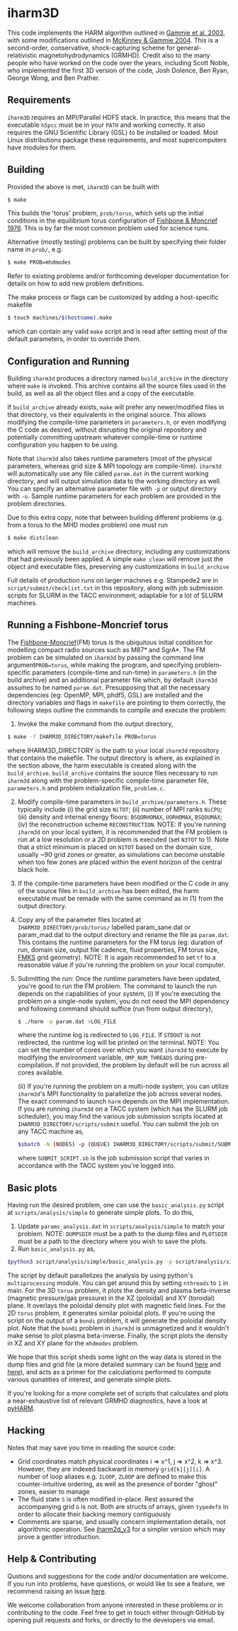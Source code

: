 # iharm3D
This code implements the HARM algorithm outlined in [Gammie et al. 2003](https://doi.org/10.1086/374594), with some modifications
outlined in [McKinney & Gammie 2004](https://doi.org/10.1086/422244).  This is a second-order, conservative, shock-capturing scheme 
for general-relativistic magnetohydrodynamics (GRMHD).  Credit also to the many people who have worked on the code over the years, 
including Scott Noble, who implemented the first 3D version of the code, Josh Dolence, Ben Ryan, George Wong, and Ben Prather.

## Requirements
`iharm3D` requires an MPI/Parallel HDF5 stack.  In practice, this means that the executable `h5pcc` must be in your `PATH`
and working correctly.  It also requires the GNU Scientific Library (GSL) to be installed or loaded.
Most Linux distributions package these requirements, and most supercomputers have modules for them.

## Building
Provided the above is met, `iharm3D` can be built with
```bash
$ make
```
This builds the 'torus' problem, `prob/torus`, which sets up the initial conditions in the equilibrium torus configuration of
[Fishbone & Moncrief 1976](https://doi.org/10.1086/154565).  This is by far the most common problem used for science runs.

Alternative (mostly testing) problems can be built by specifying their folder name in `prob/`, e.g.
```bash
$ make PROB=mhdmodes
```
Refer to existing problems and/or forthcoming developer documentation for details on how to add new problem definitions.

The make process or flags can be customized by adding a host-specific makefile
```bash
$ touch machines/$(hostname).make
```
which can contain any valid `make` script and is read after setting most of the default parameters, in order to override them.

## Configuration and Running
Building `iharm3d` produces a directory named `build_archive` in the directory where `make` is invoked.  This archive contains
all the source files used in the build, as well as all the object files and a copy of the executable.

If `build_archive` already exists, `make` will prefer any newer/modified files in that directory, vs their equivalents in the original source.
This allows modifying the compile-time parameters in `parameters.h`, or even modifying the C code as desired, without disrupting the
original repository and potentially committing upstream whatever compile-time or runtime configuration you happen to be using.

Note that `iharm3d` also takes runtime parameters (most of the physical parameters, whereas grid size & MPI topology are compile-time).
`iharm3d` will automatically use any file called `param.dat` in the current working directory, and will output simulation data to the
working directory as well.  You can specify an alternative parameter file with `-p` or output directory with `-o`.  Sample runtime
parameters for each problem are provided in the problem directories.

Due to this extra copy, note that between building different problems (e.g. from a torus to the MHD modes problem) one must run
```bash
$ make distclean
```
which will remove the `build_archive` directory, including any customizations that had previously been applied. A simple `make clean` will
remove just the object and executable files, preserving any customizations in `build_archive`

Full details of production runs on larger machines e.g. Stampede2 are in `script/submit/checklist.txt` in this repository, along
with job submission scripts for SLURM in the TACC environment, adaptable for a lot of SLURM machines.

## Running a Fishbone-Moncrief torus

The [Fishbone-Moncrief](https://doi.org/10.1086/154565)(FM) torus is the ubiquitous initial condition for modelling compact radio sources such as M87* and SgrA*. The FM problem can be simulated on `iharm3d` by passing the command line argument`PROB=torus`, while making the program, and specifying problem-specific parameters (compile-time and run-time) in `parameters.h` (in the build archive) and an additional parameter file which, by default `iharm3d` assumes to be named `param.dat`.  Presupposing that all the necessary dependencies (eg: OpenMP, MPI, phdf5, GSL) are installed and the directory variables and flags in `makefile` are pointing to them correctly, the following steps outline the commands to compile and execute the problem:

1. Invoke the make command from the output directory,

```bash
$ make -f IHARM3D_DIRECTORY/makefile PROB=torus
```
where IHARM3D_DIRECTORY is the path to your local `iharm3d` repository that contains the makefile. The output directory is where, as explained in the section  above, the harm executable is created along with the `build_archive`. `build_archive` contains the source files necessary to run `iharm3d` along with the problem-specific compile-time parameter file, `parameters.h` and problem initialization file, `problem.c`.

2. Modify compile-time parameters in `build_archive/parameters.h`. These typically include (i) the grid size `NiTOT`; (ii) number of MPI ranks `NiCPU`; (iii) density and internal energy floors: `BSQORHOMAX`, `UORHOMAX`, `BSQOUMAX`; (iv) the reconstruction scheme `RECONSTRUCTION`. NOTE: If you're running `iharm3d` on your local system, it is recommended that the FM problem is run at a low resolution or a 2D problem is executed (set `N3TOT` to 1).  Note that a strict minimum is placed on `N1TOT` based on the domain size, usually ~90 grid zones or greater, as simulations can become unstable when too few zones are placed within the event horizon of the central black hole.

3. If the compile-time parameters have been modified or the C code in any of the source files in `build_archive` has been edited, the harm executable must be remade with the same command as in (1) from the output directory.

4. Copy any of the parameter files located at `IHARM3D_DIRECTORY/prob/torus/` labelled param_sane.dat or param_mad.dat to the output directory and rename the file as `param.dat`. This contains the runtime parameters for the FM torus (eg: duration of run, domain size, output file cadence, fluid properties, FM torus size, [FMKS](https://github.com/AFD-Illinois/docs/wiki/Coordinates) grid geometry). NOTE: It is again recommended to set `tf` to a reasonable value if you're running the problem on your local computer.

5. Submitting the run: Once the runtime parameters have been updated, you're good to run the FM problem. The command to launch the run depends on the capabilities of your system,
   (i) If you're executing the problem on a single-node system, you do not need the MPI dependency and following command should suffice (run from output directory),
   
   ```bash
   $ ./harm -p param.dat >LOG_FILE
   ```
   where the runtime log is redirected to `LOG_FILE`. If `STDOUT` is not redirected, the runtime log will be printed on the terminal. NOTE: You can set the number of cores over which you want `iharm3d` to execute by modifying the environment variable, `OMP_NUM_THREADS` during pre-compilation. If not provided, the problem by default will be run across all cores available.
   
   (ii) If you're running the problem on a multi-node system, you can utilize `iharm3d`'s MPI functionality to parallelize the job across several nodes. The exact command to launch `harm` depends on the MPI implementation. If you are running `iharm3d` on a TACC system (which has the SLURM job scheduler), you may find the various job submission scripts located at `IHARM3D_DIRECTORY/scripts/submit` useful. You can submit the job on any TACC machine as,
   
   ```bash
   $sbatch -N (NODES) -p (QUEUE) IHARM3D_DIRECTORY/scripts/submit/SUBMIT_SCRIPT.sb
   ```
   where `SUBMIT_SCRIPT.sb` is the job submission script that varies in accordance with the TACC system you're logged into. 

## Basic plots

Having run the desired problem, one can use the `basic_analysis.py` script at `scripts/analysis/simple` to generate simple plots. To do this,

1. Update `params_analysis.dat` in `scripts/analysis/simple` to match your problem. NOTE: `DUMPSDIR` must be a path to the dump files and `PLOTSDIR` must be a path to the directory where you wish to save the plots.
2. Run `basic_analysis.py` as,

```bash
$python3 script/analysis/simple/basic_analysis.py -p script/analysis/simple/params_analysis.dat
```
The script by default parallelizes the analysis by using python's `multiprocessing` module. You can get around this by setting `nthreads` to `1` in main. For the 3D `torus` problem, it plots the density and plasma beta-inverse (magnetic pressure/gas pressure) in the XZ (poloidal) and XY (toroidal) plane. It overlays the poloidal density plot with magnetic field lines. For the 2D `torus` problem, it generates similar poloidal plots. If you're using the script on the output of a `bondi` problem, it will generate the poloidal density plot. Note that the `bondi` problem in `iharm3d` is unmagnetized and it wouldn't make sense to plot plasma beta-inverse. Finally, the script plots the density in XZ and XY plane for the `mhdmodes` problem.

We hope that this script sheds some light on the way data is stored in the dump files and grid file (a more detailed summary can be found [here](https://github.com/AFD-Illinois/docs/wiki/GRMHD-Output-Format) and [here](https://github.com/AFD-Illinois/docs/wiki/Grid-Output-Format)), and acts as a primer for the calculations performed to compute various qunatities of interest, and generate simple plots. 

If you're looking for a more complete set of scripts that calculates and plots a near-exhaustive list of relevant GRMHD diagnostics, have a look at [pyHARM](https://github.com/AFD-Illinois/pyHARM).

## Hacking
Notes that may save you time in reading the source code:
* Grid coordinates match physical coordinates i => x^1, j => x^2, k => x^3.  However, they are indexed backward
in memory `grid[k][j][i]`.  A number of loop aliases e.g. `ILOOP`, `ZLOOP` are defined to make this counter-intuitive ordering,
as well as the presence of border "ghost" zones, easier to manage
* The fluid state `S` is often modified in-place.  Rest assured the accompanying grid `G` is not.  Both are structs of arrays,
given `typedef`s in order to allocate their backing memory contiguously
* Comments are sparse, and usually concern implementation details, not algorithmic operation. See
[iharm2d_v3](https://github.com/AFD-Illinois/iharm2d_v3) for a simpler version which may prove a gentler introduction.

## Help & Contributing
Qustions and suggestions for the code and/or documentation are welcome. If you run into problems, have questions, or would like to see a feature, we recommend raising an issue [here](https://github.com/AFD-Illinois/iharm3d/issues).

We welcome collaboration from anyone interested in these problems or in contributing to the code.  Feel free to get in touch either through GitHub by opening pull requests and forks, or directly to the developers via email.
